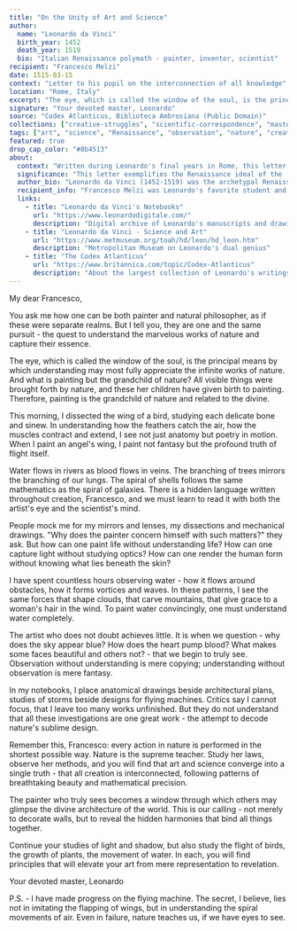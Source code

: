 ```yaml
---
title: "On the Unity of Art and Science"
author:
  name: "Leonardo da Vinci"
  birth_year: 1452
  death_year: 1519
  bio: "Italian Renaissance polymath - painter, inventor, scientist"
recipient: "Francesco Melzi"
date: 1515-03-15
context: "Letter to his pupil on the interconnection of all knowledge"
location: "Rome, Italy"
excerpt: "The eye, which is called the window of the soul, is the principal means by which understanding may most fully appreciate the infinite works of nature."
signature: "Your devoted master, Leonardo"
source: "Codex Atlanticus, Biblioteca Ambrosiana (Public Domain)"
collections: ["creative-struggles", "scientific-correspondence", "master-student"]
tags: ["art", "science", "Renaissance", "observation", "nature", "creativity"]
featured: true
drop_cap_color: "#8b4513"
about:
  context: "Written during Leonardo's final years in Rome, this letter to his favorite pupil Francesco Melzi encapsulates his philosophy that art and science are inseparable paths to understanding nature."
  significance: "This letter exemplifies the Renaissance ideal of the 'universal genius' and Leonardo's revolutionary approach of combining artistic observation with scientific inquiry, a methodology that would influence both fields for centuries."
  author_bio: "Leonardo da Vinci (1452-1519) was the archetypal Renaissance man - painter of the Mona Lisa and The Last Supper, designer of flying machines, anatomist, engineer, and scientist. His notebooks contain studies that wouldn't be rediscovered by science for centuries."
  recipient_info: "Francesco Melzi was Leonardo's favorite student and heir, who inherited his master's notebooks and drawings. He devoted his life to preserving Leonardo's legacy."
  links:
    - title: "Leonardo da Vinci's Notebooks"
      url: "https://www.leonardodigitale.com/"
      description: "Digital archive of Leonardo's manuscripts and drawings"
    - title: "Leonardo da Vinci - Science and Art"
      url: "https://www.metmuseum.org/toah/hd/leon/hd_leon.htm"
      description: "Metropolitan Museum on Leonardo's dual genius"
    - title: "The Codex Atlanticus"
      url: "https://www.britannica.com/topic/Codex-Atlanticus"
      description: "About the largest collection of Leonardo's writings"
---
```


My dear Francesco,

You ask me how one can be both painter and natural philosopher, as if these were separate realms. But I tell you, they are one and the same pursuit - the quest to understand the marvelous works of nature and capture their essence.

The eye, which is called the window of the soul, is the principal means by which understanding may most fully appreciate the infinite works of nature. And what is painting but the grandchild of nature? All visible things were brought forth by nature, and these her children have given birth to painting. Therefore, painting is the grandchild of nature and related to the divine.

This morning, I dissected the wing of a bird, studying each delicate bone and sinew. In understanding how the feathers catch the air, how the muscles contract and extend, I see not just anatomy but poetry in motion. When I paint an angel's wing, I paint not fantasy but the profound truth of flight itself.

Water flows in rivers as blood flows in veins. The branching of trees mirrors the branching of our lungs. The spiral of shells follows the same mathematics as the spiral of galaxies. There is a hidden language written throughout creation, Francesco, and we must learn to read it with both the artist's eye and the scientist's mind.

People mock me for my mirrors and lenses, my dissections and mechanical drawings. "Why does the painter concern himself with such matters?" they ask. But how can one paint life without understanding life? How can one capture light without studying optics? How can one render the human form without knowing what lies beneath the skin?

I have spent countless hours observing water - how it flows around obstacles, how it forms vortices and waves. In these patterns, I see the same forces that shape clouds, that carve mountains, that give grace to a woman's hair in the wind. To paint water convincingly, one must understand water completely.

The artist who does not doubt achieves little. It is when we question - why does the sky appear blue? How does the heart pump blood? What makes some faces beautiful and others not? - that we begin to truly see. Observation without understanding is mere copying; understanding without observation is mere fantasy.

In my notebooks, I place anatomical drawings beside architectural plans, studies of storms beside designs for flying machines. Critics say I cannot focus, that I leave too many works unfinished. But they do not understand that all these investigations are one great work - the attempt to decode nature's sublime design.

Remember this, Francesco: every action in nature is performed in the shortest possible way. Nature is the supreme teacher. Study her laws, observe her methods, and you will find that art and science converge into a single truth - that all creation is interconnected, following patterns of breathtaking beauty and mathematical precision.

The painter who truly sees becomes a window through which others may glimpse the divine architecture of the world. This is our calling - not merely to decorate walls, but to reveal the hidden harmonies that bind all things together.

Continue your studies of light and shadow, but also study the flight of birds, the growth of plants, the movement of water. In each, you will find principles that will elevate your art from mere representation to revelation.

Your devoted master,
Leonardo

P.S. - I have made progress on the flying machine. The secret, I believe, lies not in imitating the flapping of wings, but in understanding the spiral movements of air. Even in failure, nature teaches us, if we have eyes to see.